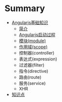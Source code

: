 # Summary

* [Angularjs基础知识](angularjs_part1.md)
   * [简介](angularjs_part1_intro.md)
   * [Angularjs启动过程](angularjs_part1_start.md)
   * [模块(module)](angularjs_part1_module.md)
   * [作用域(scope)](angularjs_part1_scope.md)
   * 控制器(controller)
   * 表达式(expression)
   * 过滤器(filter)
   * 指令(directive)
   * 路由(route)
   * 服务(service)
   * XHR
* [知识点](README.md)

